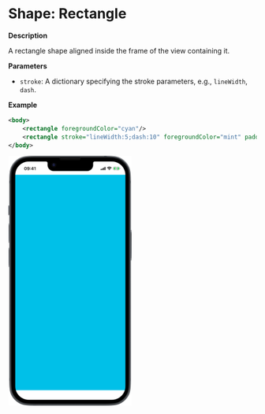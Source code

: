 # Shape: Rectangle

**Description**

A rectangle shape aligned inside the frame of the view containing it.

**Parameters**

- `stroke`: A dictionary specifying the stroke parameters, e.g., `lineWidth`, `dash`.

**Example**

```xml
<body>
    <rectangle foregroundColor="cyan"/>
    <rectangle stroke="lineWidth:5;dash:10" foregroundColor="mint" padding="20"/>
</body>
```
<img src="/Screenshots/Views/Other/rectangle_1.png" width="250" alt="Screenshot">
